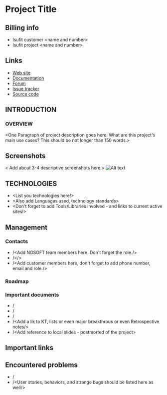 # Project Title

## Billing info

* Isufit customer \<name and number\>
* Isufit project \<name and number\>

## Links

* [Web site](https://aimeos.org/integrations/typo3-shop-extension/)
* [Documentation](https://aimeos.org/docs/TYPO3)
* [Forum](https://aimeos.org/help/typo3-extension-f16/)
* [Issue tracker](https://github.com/aimeos/aimeos-typo3/issues)
* [Source code](https://github.com/aimeos/aimeos-typo3)

## INTRODUCTION

### OVERVIEW

\<One Paragraph of project description goes here. What are this project's main use cases? This should be not longer than 150 words.\>

## Screenshots
\< Add about 3-4 descriptive screenshots here.\>
![Alt text](/relative/path/to/img.jpg?raw=true "Optional Title")

## TECHNOLOGIES

* \<List you technologies here!\>
* \<Also add Languages used, technology standards\>
* \<Don't forget to add Tools/Libraries involved - and links to current active sites!\>

## Management

### Contacts

* /<Add NGSOFT team members here. Don't forget the role./>
* /</>
* /<Add customer members here, don't forget to add phone number, email and role./>

### Roadmap

### Important documents

* /<Add a link to EE1 or EE2/>
* /<Add a link to initial evaluation/>
* /<Add a link to kickoff meeting/>
* /<Add a lik to KT, lists or even major breakthrous or even Retrospective notes/>
* /<Add reference to local slides - postmorted of the project>

## Important links

## Encountered problems

* /<List problems and solutions here and link to respective JIRA ticket/>
* /<User stories, behaviors, and strange bugs  should be listed here as well/>

